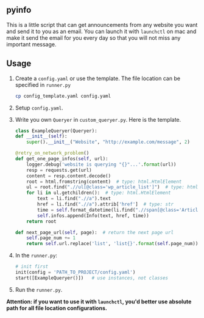 ## pyinfo

This is a little script that can get announcements from any website you want and send it to you as an email. You can launch it with `launchctl` on mac and make it send the email for you every day so that you will not miss any important message.

## Usage

1. Create a `config.yaml` or use the template. The file location can be specified in `runner.py`
    ``` bash
    cp config_template.yaml config.yaml
    ```
2. Setup `config.yaml`.
3. Write you own `Queryer` in `custom_queryer.py`. Here is the template.
    ``` python 
    class ExampleQueryer(Queryer):
    def __init__(self):
        super().__init__("Website", "http://example.com/message", 2)

    @retry_on_network_problem()
    def get_one_page_infos(self, url):
        logger.debug('website is querying "{}"...'.format(url))
        resp = requests.get(url)
        content = resp.content.decode()
        root = html.fromstring(content)  # type: html.HtmlElement
        ul = root.find(".//ul[@class='wp_article_list']")  # type: html.HtmlElement
        for li in ul.getchildren():  # type: html.HtmlElement
            text = li.find(".//a").text
            href = li.find(".//a").attrib['href']  # type: str
            time = self.format_datetime(li.find(".//span[@class='Article_PublishDate']").text, "%Y-%m-%d")
            self.infos.append(Info(text, href, time))
        return root

    def next_page_url(self, page):  # return the next page url
        self.page_num += 1
        return self.url.replace('list', 'list{}'.format(self.page_num))
    ```
4. In the `runner.py`:
    ``` python
    # init first
    init(config = 'PATH_TO_PROJECT/config.yaml')
    start([ExampleQueryer()])   # use instances, not classes
    ```
    
4. Run the `runner.py`.

**Attention: if you want to use it with `launchctl`, you'd better use absolute path for all file location configurations.**



